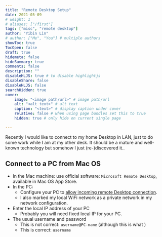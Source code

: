 ```yaml
---
title: "Remote Desktop Setup"
date: 2021-05-09
# weight: 1
# aliases: ["/first"]
tags: ["misc", "remote desktop"]
author: "Yibin Lin"
# author: ["Me", "You"] # multiple authors
showToc: true
TocOpen: false
draft: true
hidemeta: false
hideSummary: true
comments: false
description: ""
disableHLJS: true # to disable highlightjs
disableShare: false
disableHLJS: false
searchHidden: true
cover:
    image: "<image path/url>" # image path/url
    alt: "<alt text>" # alt text
    caption: "<text>" # display caption under cover
    relative: false # when using page bundles set this to true
    hidden: true # only hide on current single page

---
```


Recently I would like to connect to my home Desktop in LAN, just to do some work while I am at my other desk. It should be a mature and well-known technology but somehow I just (re-)discovered it..

## Connect to a PC from Mac OS

- In the Mac machine: use official software: `Microsoft Remote Desktop`, available in Mac OS App Store.
- In the PC:
  - Configure your PC to [allow incoming remote Desktop connection](https://docs.microsoft.com/en-us/windows-server/remote/remote-desktop-services/clients/remote-desktop-client-faq#how-do-i-set-up-a-pc-for-remote-desktop-).
  - I also marked my local WiFi network as a private network in my network configuration.
- Enter the local IP address of your PC
  - Probably you will need fixed local IP for your PC.
- The usual username and password
  - This is not correct: `username@PC-name` (although this is what )
  - This is correct: `username`
